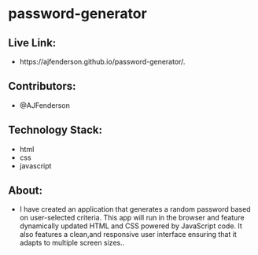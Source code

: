 # password-generator

<h2> Live Link: </h2>
    <ul>
    <li>   https://ajfenderson.github.io/password-generator/. </li>
    </ul>

<h2> Contributors: </h2>
    <ul>
    <li> @AJFenderson </li>
    </ul>

<h2> Technology Stack: </h2>
    <ul>
    <li> html </li>
    <li> css </li>
    <li> javascript </li>
    </ul>

<h2> About: </h2>
    <ul>
    <li> I have created an application that generates a random password based on user-selected criteria. This app will run in the browser and feature dynamically updated HTML and CSS powered by JavaScript code. It also features a clean,and  responsive user interface ensuring that it adapts to multiple screen sizes..</>
     </ul> 